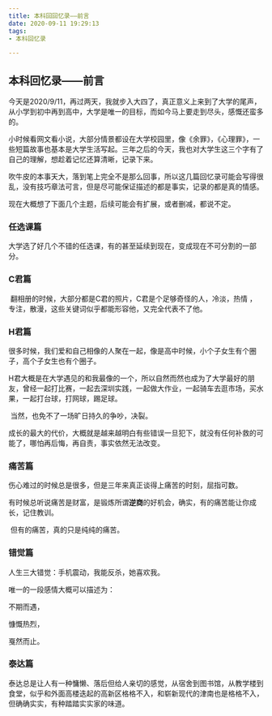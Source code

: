 ```yaml
---
title: 本科回回忆录——前言
date: 2020-09-11 19:29:13
tags:
- 本科回忆录

---
```


## 本科回忆录——前言

​	今天是2020/9/11，再过两天，我就步入大四了，真正意义上来到了大学的尾声，从小学到初中再到高中，大学是唯一的目标，而如今马上要走到尽头，感慨还蛮多的。

​	小时候看网文看小说，大部分情景都设在大学校园里，像《余罪》，《心理罪》，一些短篇故事也基本是大学生活写起。三年之后的今天，我也对大学生这三个字有了自己的理解，想趁着记忆还算清晰，记录下来。



​	吹牛皮的本事天大，落到笔上完全不是那么回事，所以这几篇回忆录可能会写得很乱，没有技巧章法可言，但是尽可能保证描述的都是事实，记录的都是真的情感。

现在大概想了下面几个主题，后续可能会有扩展，或者删减，都说不定。

### 任选课篇

大学选了好几个不错的任选课，有的甚至延续到现在，变成现在不可分割的一部分。

### C君篇

​	翻相册的时候，大部分都是C君的照片，C君是个足够奇怪的人，冷淡，热情 ，专注，散漫，这些关键词似乎都能形容他，又完全代表不了他。

### H君篇

​	很多时候，我们爱和自己相像的人聚在一起，像是高中时候，小个子女生有个圈子，高个子女生也有个圈子。

​	H君大概是在大学遇见的和我最像的一个，所以自然而然也成为了大学最好的朋友，曾经一起打比赛，一起去深圳实践，一起做大作业，一起骑车去逛市场，买水果，一起打台球，打网球，踢足球。

​	当然，也免不了一场旷日持久的争吵，决裂。

​	成长的最大的代价，大概就是越来越明白有些错误一旦犯下，就没有任何补救的可能了，哪怕再后悔，再自责，事实依然无法改变。

### 痛苦篇

​	伤心难过的时候总是很多，但是三年来真正谈得上痛苦的时刻，屈指可数。

​	有时候总听说痛苦是财富，是锻炼所谓**逆商**的好机会，确实，有的痛苦能让你成长，记住教训。

​	但有的痛苦，真的只是纯纯的痛苦。



### 错觉篇

人生三大错觉：手机震动，我能反杀，她喜欢我。

唯一的一段感情大概可以描述为：

不期而遇，

慷慨热烈，

戛然而止。

### 泰达篇

泰达总是让人有一种慵懒、落后但给人亲切的感觉，从宿舍到图书馆，从教学楼到食堂，似乎和外面高楼迭起的高新区格格不入，和崭新现代的津南也是格格不入，但确确实实，有种踏踏实实家的味道。